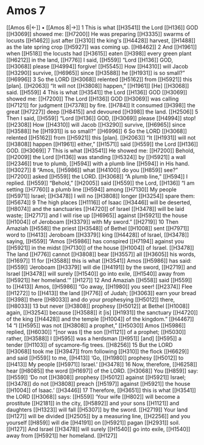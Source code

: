 # Amos 7
[[Amos 6|←]] • [[Amos 8|→]]
1 This is what [[H3541]] the Lord [[H136]] GOD [[H3069]] showed me: [[H7200]] He was preparing [[H3335]] swarms of locusts [[H1462]] just after [[H310]] the king's [[H4428]] harvest, [[H1488]] as the late spring crop [[H5927]] was coming up. [[H8462]] 
2 And [[H1961]] when [[H518]] the locusts had [[H3615]] eaten [[H398]] every green plant [[H6212]] in the land, [[H776]] I said, [[H559]] “Lord [[H136]] GOD, [[H3068]] please [[H4994]] forgive! [[H5545]] How [[H4310]] will Jacob [[H3290]] survive, [[H6965]] since [[H3588]] he [[H1931]] is so small?” [[H6996]] 
3 So the LORD [[H3068]] relented [[H5162]] from [[H5921]] this [plan]. [[H2063]] “It will not [[H3808]] happen,” [[H1961]] [He] [[H3068]] said. [[H559]] 
4 This is what [[H3541]] the Lord [[H136]] GOD [[H3069]] showed me: [[H7200]] The Lord [[H136]] GOD [[H3069]] was calling [[H7121]] for judgment [[H7378]] by fire. [[H784]] It consumed [[H398]] the great [[H7227]] deep [[H8415]] and devoured [[H398]] the land. [[H2506]] 
5 Then I said, [[H559]] “Lord [[H136]] GOD, [[H3069]] please [[H4994]] stop! [[H2308]] How [[H4310]] will Jacob [[H3290]] survive, [[H6965]] since [[H3588]] he [[H1931]] is so small?” [[H6996]] 
6 So the LORD [[H3068]] relented [[H5162]] from [[H5921]] this [plan]. [[H2063]] “It [[H1931]] will not [[H3808]] happen [[H1961]] either,” [[H1571]] said [[H559]] the Lord [[H136]] GOD. [[H3069]] 
7 This is what [[H3541]] He showed me: [[H7200]] Behold, [[H2009]] the Lord [[H136]] was standing [[H5324]] by [[H5921]] a wall [[H2346]] true to plumb, [[H594]] with a plumb line [[H594]] in His hand. [[H3027]] 
8 “Amos, [[H5986]] what [[H4100]] do you [[H859]] see?” [[H7200]] asked [[H559]] the LORD. [[H3068]] “A plumb line,” [[H594]] I replied. [[H559]] “Behold,” [[H2005]] said [[H559]] the Lord, [[H136]] “I am setting [[H7760]] a plumb line [[H594]] among [[H7130]] My people [[H5971]] Israel; [[H3478]] I will no [[H3808]] longer [[H3254]] spare them: [[H5674]] 
9 The high places [[H1116]] of Isaac [[H3446]] will be deserted, [[H8074]] and the sanctuaries [[H4720]] of Israel [[H3478]] will be laid waste; [[H2717]] and I will rise up [[H6965]] against [[H5921]] the house [[H1004]] of Jeroboam [[H3379]] with My sword.” [[H2719]] 
10 Then Amaziah [[H558]] the priest [[H3548]] of Bethel [[H1008]] sent [[H7971]] word to [[H413]] Jeroboam [[H3379]] king [[H4428]] of Israel, [[H3478]] saying, [[H559]] “Amos [[H5986]] has conspired [[H7194]] against you [[H5921]] in the midst [[H7130]] of the house [[H1004]] of Israel. [[H3478]] The land [[H776]] cannot [[H3808]] bear [[H3557]] all [[H3605]] his words, [[H1697]] 
11 for [[H3588]] this is what [[H3541]] Amos [[H5986]] has said: [[H559]] ‘Jeroboam [[H3379]] will die [[H4191]] by the sword, [[H2719]] and Israel [[H3478]] will surely [[H1540]] go into exile, [[H1540]] away from [[H5921]] her homeland.’” [[H127]] 
12 And Amaziah [[H558]] said [[H559]] to [[H413]] Amos, [[H5986]] “Go away, [[H1980]] you seer! [[H2374]] Flee [[H1272]] to [[H413]] the land [[H776]] of Judah; [[H3063]] earn your bread [[H398]] there [[H8033]] and do your prophesying [[H5012]] there, [[H8033]] 
13 but  never [[H3808]] prophesy [[H5012]] at Bethel [[H1008]] again, [[H3254]] because [[H3588]] it [is] [[H1931]] the sanctuary [[H4720]] of the king [[H4428]] and the temple [[H1004]] of the kingdom.” [[H4467]] 
14 “I [[H595]] was not [[H3808]] a prophet,” [[H5030]] Amos [[H5986]] replied, [[H6030]] “[nor was I] the son [[H1121]] of a prophet; [[H5030]] rather, [[H3588]] I [[H595]] was a herdsman [[H951]] [and] [[H595]] a tender [[H1103]] of sycamore-fig trees. [[H8256]] 
15 But the LORD [[H3068]] took me [[H3947]] from following [[H310]] the flock [[H6629]] and said [[H559]] to me, [[H413]] ‘Go, [[H1980]] prophesy [[H5012]] to [[H413]] My people [[H5971]] Israel.’ [[H3478]] 
16 Now, therefore, [[H6258]] hear [[H8085]] the word [[H1697]] of the LORD. [[H3068]] You [[H859]] say: [[H559]] ‘Do not [[H3808]] prophesy [[H5012]] against [[H5921]] Israel; [[H3478]] do not [[H3808]] preach [[H5197]] against [[H5921]] the house [[H1004]] of Isaac.’ [[H3446]] 
17 Therefore, [[H3651]] this is what [[H3541]] the LORD [[H3068]] says: [[H559]] ‘Your wife [[H802]] will become a prostitute [[H2181]] in the city, [[H5892]] and your sons [[H1121]] and daughters [[H1323]] will fall [[H5307]] by the sword. [[H2719]] Your land [[H127]] will be divided [[H2505]] by a measuring line, [[H2256]] and you yourself [[H859]] will die [[H4191]] on [[H5921]] pagan [[H2931]] soil. [[H127]] And Israel [[H3478]] will surely [[H1540]] go into exile, [[H1540]] away from [[H5921]] her homeland. [[H127]] 
